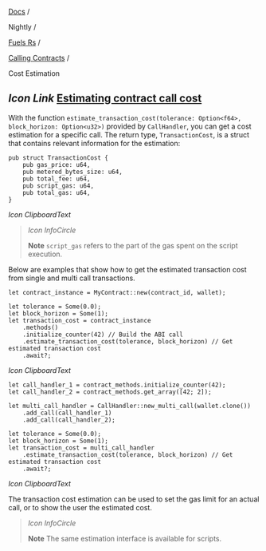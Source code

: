 [Docs](https://docs.fuel.network/) /

Nightly  /

[Fuels Rs](https://docs.fuel.network/docs/nightly/fuels-rs/) /

[Calling Contracts](https://docs.fuel.network/docs/nightly/fuels-rs/calling-contracts/) /

Cost Estimation

## _Icon Link_ [Estimating contract call cost](https://docs.fuel.network/docs/nightly/fuels-rs/calling-contracts/cost-estimation/\#estimating-contract-call-cost)

With the function `estimate_transaction_cost(tolerance: Option<f64>, block_horizon: Option<u32>)` provided by `CallHandler`, you can get a cost estimation for a specific call. The return type, `TransactionCost`, is a struct that contains relevant information for the estimation:

```fuel_Box fuel_Box-idXKMmm-css
pub struct TransactionCost {
    pub gas_price: u64,
    pub metered_bytes_size: u64,
    pub total_fee: u64,
    pub script_gas: u64,
    pub total_gas: u64,
}
```

_Icon ClipboardText_

> _Icon InfoCircle_
>
> **Note** `script_gas` refers to the part of the gas spent on the script execution.

Below are examples that show how to get the estimated transaction cost from single and multi call transactions.

```fuel_Box fuel_Box-idXKMmm-css
let contract_instance = MyContract::new(contract_id, wallet);

let tolerance = Some(0.0);
let block_horizon = Some(1);
let transaction_cost = contract_instance
    .methods()
    .initialize_counter(42) // Build the ABI call
    .estimate_transaction_cost(tolerance, block_horizon) // Get estimated transaction cost
    .await?;
```

_Icon ClipboardText_

```fuel_Box fuel_Box-idXKMmm-css
let call_handler_1 = contract_methods.initialize_counter(42);
let call_handler_2 = contract_methods.get_array([42; 2]);

let multi_call_handler = CallHandler::new_multi_call(wallet.clone())
    .add_call(call_handler_1)
    .add_call(call_handler_2);

let tolerance = Some(0.0);
let block_horizon = Some(1);
let transaction_cost = multi_call_handler
    .estimate_transaction_cost(tolerance, block_horizon) // Get estimated transaction cost
    .await?;
```

_Icon ClipboardText_

The transaction cost estimation can be used to set the gas limit for an actual call, or to show the user the estimated cost.

> _Icon InfoCircle_
>
> **Note** The same estimation interface is available for scripts.